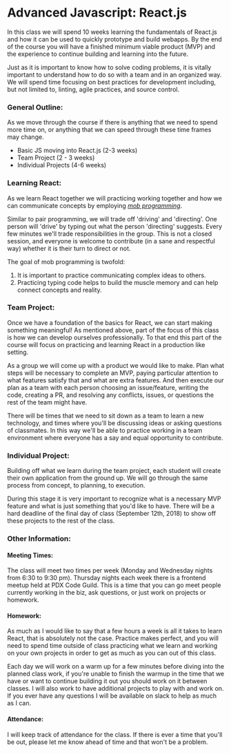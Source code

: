 # Advanced Javascript: React.js

In this class we will spend 10 weeks learning the fundamentals of React.js and how it can be used to quickly prototype and build webapps. By the end of the course you will have a finished minimum viable product (MVP) and the experience to continue building and learning into the future.

Just as it is important to know how to solve coding problems, it is vitally important to understand how to do so with a team and in an organized way. We will spend time focusing on best practices for development including, but not limited to, linting, agile practices, and source control.

### General Outline:
As we move through the course if there is anything that we need to spend more time on, or anything that we can speed through these time frames may change.
 * Basic JS moving into React.js (2-3 weeks)
 * Team Project (2 - 3 weeks)
 * Individual Projects (4-6 weeks)


### Learning React:
As we learn React together we will practicing working together and how we can communicate concepts by employing [_mob programming_](https://en.wikipedia.org/wiki/Mob_programming).

Similar to pair programming, we will trade off 'driving' and 'directing'. One person will 'drive' by typing out what the person 'directing' suggests. Every few minutes we'll trade responsibilities in the group. This is not a closed session, and everyone is welcome to contribute (in a sane and respectful way) whether it is their turn to direct or not.

The goal of mob programming is twofold:
  1. It is important to practice communicating complex ideas to others.
  2. Practicing typing code helps to build the muscle memory and can help connect concepts and reality.

### Team Project:
Once we have a foundation of the basics for React, we can start making something meaningful! As mentioned above, part of the focus of this class is how we can develop ourselves professionally. To that end this part of the course will focus on practicing and learning React in a production like setting.

As a group we will come up with a product we would like to make. Plan what steps will be necessary to complete an MVP, paying particular attention to what features satisfy that and what are extra features. And then execute our plan as a team with each person choosing an issue/feature, writing the code, creating a PR, and resolving any conflicts, issues, or questions the rest of the team might have.

There will be times that we need to sit down as a team to learn a new technology, and times where you'll be discussing ideas or asking questions of classmates. In this way we'll be able to practice working in a team environment where everyone has a say and equal opportunity to contribute.

### Individual Project:
Building off what we learn during the team project, each student will create their own application from the ground up. We will go through the same process from concept, to planning, to execution.

During this stage it is very important to recognize what is a necessary MVP feature and what is just something that you'd like to have. There will be a hard deadline of the final day of class (September 12th, 2018) to show off these projects to the rest of the class.

### Other Information:
#### Meeting Times:
The class will meet two times per week (Monday and Wednesday nights from 6:30 to 9:30 pm). Thursday nights each week there is a frontend meetup held at PDX Code Guild. This is a time that you can go meet people currently working in the biz, ask questions, or just work on projects or homework.

#### Homework:
As much as I would like to say that a few hours a week is all it takes to learn React, that is absolutely not the case. Practice makes perfect, and you will need to spend time outside of class practicing what we learn and working on your own projects in order to get as much as you can out of this class. 

Each day we will work on a warm up for a few minutes before diving into the planned class work, if you're unable to finish the warmup in the time that we have or want to continue building it out you should work on it between classes. I will also work to have additional projects to play with and work on. If you ever have any questions I will be available on slack to help as much as I can.

#### Attendance:
I will keep track of attendance for the class. If there is ever a time that you'll be out, please let me know ahead of time and that won't be a problem.